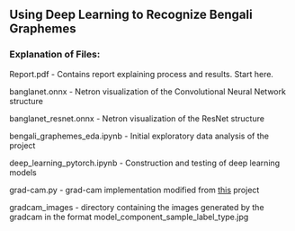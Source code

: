## Using Deep Learning to Recognize Bengali Graphemes

### Explanation of Files:
Report.pdf - Contains report explaining process and results.  Start here.

banglanet.onnx - Netron visualization of the Convolutional Neural Network structure

banglanet_resnet.onnx - Netron visualization of the ResNet structure

bengali_graphemes_eda.ipynb - Initial exploratory data analysis of the project

deep_learning_pytorch.ipynb - Construction and testing of deep learning models

grad-cam.py - grad-cam implementation modified from [this](https://github.com/jacobgil/pytorch-grad-cam) project

gradcam_images - directory containing the images generated by the gradcam in the format model_component_sample_label_type.jpg